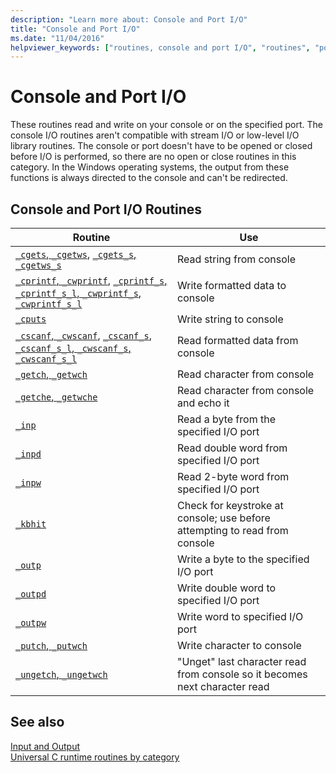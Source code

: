 ```yaml
---
description: "Learn more about: Console and Port I/O"
title: "Console and Port I/O"
ms.date: "11/04/2016"
helpviewer_keywords: ["routines, console and port I/O", "routines", "ports, I/O routines", "I/O [CRT], console", "I/O [CRT], port", "I/O routines, console and port I/O"]
---
```

# Console and Port I/O

These routines read and write on your console or on the specified port. The console I/O routines aren't compatible with stream I/O or low-level I/O library routines. The console or port doesn't have to be opened or closed before I/O is performed, so there are no open or close routines in this category. In the Windows operating systems, the output from these functions is always directed to the console and can't be redirected.

## Console and Port I/O Routines

|Routine|Use|
|-------------|---------|
|[`_cgets`, `_cgetws`](../c-runtime-library/cgets-cgetws.md), [`_cgets_s`, `_cgetws_s`](../c-runtime-library/reference/cgets-s-cgetws-s.md)|Read string from console|
|[`_cprintf`, `_cwprintf`](../c-runtime-library/reference/cprintf-cprintf-l-cwprintf-cwprintf-l.md), [`_cprintf_s`, `_cprintf_s_l`, `_cwprintf_s`, `_cwprintf_s_l`](../c-runtime-library/reference/cprintf-s-cprintf-s-l-cwprintf-s-cwprintf-s-l.md)|Write formatted data to console|
|[`_cputs`](../c-runtime-library/reference/cputs-cputws.md)|Write string to console|
|[`_cscanf`, `_cwscanf`](../c-runtime-library/reference/cscanf-cscanf-l-cwscanf-cwscanf-l.md), [`_cscanf_s`, `_cscanf_s_l`, `_cwscanf_s`, `_cwscanf_s_l`](../c-runtime-library/reference/cscanf-s-cscanf-s-l-cwscanf-s-cwscanf-s-l.md)|Read formatted data from console|
|[`_getch`, `_getwch`](../c-runtime-library/reference/getch-getwch.md)|Read character from console|
|[`_getche`, `_getwche`](../c-runtime-library/reference/getch-getwch.md)|Read character from console and echo it|
|[`_inp`](../c-runtime-library/inp-inpw-inpd.md)|Read a byte from the specified I/O port|
|[`_inpd`](../c-runtime-library/inp-inpw-inpd.md)|Read double word from specified I/O port|
|[`_inpw`](../c-runtime-library/inp-inpw-inpd.md)|Read 2-byte word from specified I/O port|
|[`_kbhit`](../c-runtime-library/reference/kbhit.md)|Check for keystroke at console; use before attempting to read from console|
|[`_outp`](../c-runtime-library/outp-outpw-outpd.md)|Write a byte to the specified I/O port|
|[`_outpd`](../c-runtime-library/outp-outpw-outpd.md)|Write double word to specified I/O port|
|[`_outpw`](../c-runtime-library/outp-outpw-outpd.md)|Write word to specified I/O port|
|[`_putch`, `_putwch`](../c-runtime-library/reference/putch-putwch.md)|Write character to console|
|[`_ungetch`, `_ungetwch`](../c-runtime-library/reference/ungetch-ungetwch-ungetch-nolock-ungetwch-nolock.md)|"Unget" last character read from console so it becomes next character read|

## See also

[Input and Output](../c-runtime-library/input-and-output.md)\
[Universal C runtime routines by category](../c-runtime-library/run-time-routines-by-category.md)
